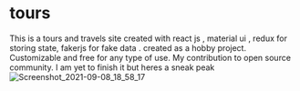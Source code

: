 # tours
This is a tours and travels site created with react js , material ui , redux  for storing state, fakerjs for fake data . created  as a hobby project. Customizable and free  for any type of use.  My contribution to open source  community.
I am yet to finish it but heres a sneak peak![Screenshot_2021-09-08_18_58_17](https://user-images.githubusercontent.com/41311815/132604829-2ce6d84d-5abe-4416-97d1-04e446a66e8f.png)

